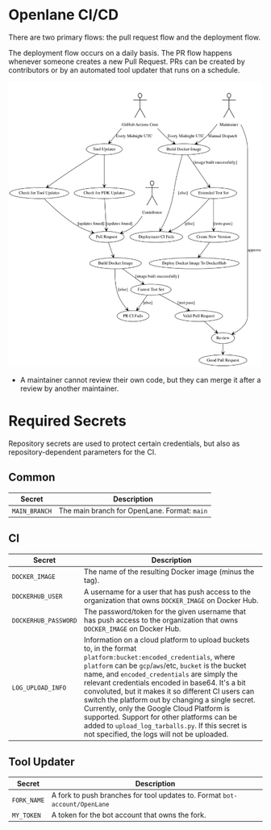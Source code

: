 # Openlane CI/CD
There are two primary flows: the pull request flow and the deployment flow.

The deployment flow occurs on a daily basis. The PR flow happens whenever someone creates a new Pull Request. PRs can be created by contributors or by an automated tool updater that runs on a schedule.

![A Diagram Of The Flow](./diagrams/flow.png)
* A maintainer cannot review their own code, but they can merge it after a review by another maintainer.

# Required Secrets
Repository secrets are used to protect certain credentials, but also as repository-dependent parameters for the CI.

## Common
| Secret      | Description                                                   |
|---------------|---------------------------------------------------------------|
| `MAIN_BRANCH`  | The main branch for OpenLane. Format: `main`|`master`|`etc` |

## CI

| Secret      | Description                                                   |
|---------------|---------------------------------------------------------------|
| `DOCKER_IMAGE` | The name of the resulting Docker image (minus the tag). |
| `DOCKERHUB_USER`  | A username for a user that has push access to the organization that owns `DOCKER_IMAGE` on Docker Hub. |
| `DOCKERHUB_PASSWORD`  | The password/token for the given username that has push access to the organization that owns `DOCKER_IMAGE` on Docker Hub. |
| `LOG_UPLOAD_INFO` | Information on a cloud platform to upload buckets to, in the format `platform:bucket:encoded_credentials`, where `platform` can be `gcp`/`aws`/etc, `bucket` is the bucket name, and `encoded_credentials` are simply the relevant credentials encoded in base64. It's a bit convoluted, but it makes it so different CI users can switch the platform out by changing a single secret. Currently, only the Google Cloud Platform is supported. Support for other platforms can be added to `upload_log_tarballs.py`. If this secret is not specified, the logs will not be uploaded. |

## Tool Updater

| Secret      | Description                                                   |
|---------------|---------------------------------------------------------------|
| `FORK_NAME` | A fork to push branches for tool updates to. Format `bot-account/OpenLane`  |
| `MY_TOKEN`  | A token for the bot account that owns the fork. |